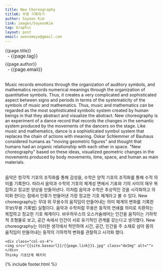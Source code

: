 ```yaml
---
title: New Choreography
titleK: 무용 기록하기
author: Soyeon Kim
link: images/SoyeonKim
tag: Graphic
layout: post
email: owesomeyo@gmail.com
---	
```


<div class="container">

<div class="deDep">
{{page.title}}<br>
<p style="font-size:15px; margin:0px; padding:0px 0px 0px 8px; margin:0px 0px 8px 0px;">- {{page.tag}}</p>
{{page.author}}<br>
<p style="font-size:15px; margin:0px; padding:0px 0px 0px 8px;">- {{page.email}}</p>
</div>

<br>

<div class="det lato">

<!--영문-->

Music records emotions through the organization of auditory symbols, and mathematics records numerical meanings through the organization of quantitative symbols. Thus, it creates a very complicated and sophisticated aspect between signs and periods in terms of the systematicity of the symbols of music and mathematics. Thus, music and mathematics can be regarded as the most sophisticated symbolic system created by human beings in that they abstract and visualize the abstract. New choreography is an experiment of a dance record that records the changes in the semantic system produced by the movements of the dancers on the stage. Like music and mathematics, dance is a sophisticated symbol system that replaces the chain of actions with meaning. Oskar Schlemmer of Bauhaus considered humans as "moving geometric figures" and thought that humans had an organic relationship with each other in space. "New choreography" based on these ideas, visualized geometric changes in the movements produced by body movements, time, space, and human as main materials.

<!--영문-->

</div>


<div class="noto">
<!--국문-->

<br>
음악은 청각적 기호의 조직화를 통해 감성을, 수학은 양적 기호의 조직화를 통해 수적 의미를 기록한다. 따라서 음악과 수학의 기호의 체계성 면에서 기표와 기의 사이의 매우 복잡하고 정교한 양상을 만들어낸다. 이처럼 음악과 수학은 추상적인 것을 시각화하고 의미화 한다는 점에서 인류가 만들어낸 가장 정교한 기호 체계라고 볼 수 있다. New choreography는 무대 위 무용수의 움직임이 만들어내는 의미 체계의 변화를 기록한 무보(무용 기록법) 실험이다. 음악과 수학처럼 무용은 동작의 연쇄를 의미로 치환하는 복잡하고 정교한 기호 체계이다. 바우하우스의 오스카슐레머는 인간을 움직이는 기하학적 조형물로 보고, 공간 속에서 인간이 서로 유기적인 관계를 갖는다고 생각했다. New choreography는 이러한 생각에서 착안하여 시간, 공간, 인간을 주 소재로 삼아 몸의 움직임이 만들어내는 동작의 기하학적 변화를 관찰하고 시각화 했다.


<!--국문-->

</div>

<div class="row noto">
	
	<div class="col-xs-4">
	<img src="{{site.baseurl}}/{{page.link}}1.jpg" class="deImg" alt=""></div>
	Thinky 기초단계 패키지
</div>

	

</div> 

{% include footer.html %}